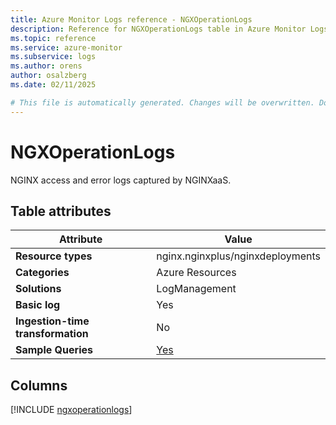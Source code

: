 ```yaml
---
title: Azure Monitor Logs reference - NGXOperationLogs
description: Reference for NGXOperationLogs table in Azure Monitor Logs.
ms.topic: reference
ms.service: azure-monitor
ms.subservice: logs
ms.author: orens
author: osalzberg
ms.date: 02/11/2025

# This file is automatically generated. Changes will be overwritten. Do not change this file directly.
---
```


# NGXOperationLogs

NGINX access and error logs captured by NGINXaaS.


## Table attributes

|Attribute|Value|
|---|---|
|**Resource types**|nginx.nginxplus/nginxdeployments|
|**Categories**|Azure Resources|
|**Solutions**| LogManagement|
|**Basic log**|Yes|
|**Ingestion-time transformation**|No|
|**Sample Queries**|[Yes](/azure/azure-monitor/reference/queries/ngxoperationlogs)|



## Columns
  
[!INCLUDE [ngxoperationlogs](~/reusable-content/ce-skilling/azure/includes/azure-monitor/reference/tables/ngxoperationlogs-include.md)]
